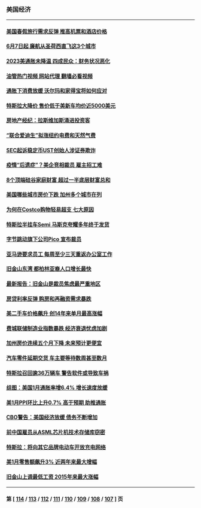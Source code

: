 ### 美国经济
---
#### [美国春假旅行需求反弹 推高机票和酒店价格](../../pages/ncid1078158/n13935075.md?02221645) 
#### [6月7日起 廉航从圣荷西直飞这3个城市](../../pages/ncid1078158/n13935197.md?02221645) 
#### [2023美通胀未降温 四成民众：财务状况恶化](../../pages/ncid1078158/n13935174.md?02221645) 
#### [油管热门视频 网站代理 翻墙必看视频](http://138.2.39.72:81/youtube.html?epic-marker?02221645)
#### [通胀下消费放缓 沃尔玛和家得宝将如何应对](../../pages/ncid1078158/n13935011.md?02221645) 
#### [特斯拉大降价 售价低于美新车均价近5000美元](../../pages/ncid1078158/n13935002.md?02221645) 
#### [房地产经纪：拉斯维加斯涌进投资客](../../pages/ncid1078158/n13934665.md?02221645) 
#### [“联合爱迪生”拟涨纽约电费和天然气费](../../pages/ncid1078158/n13934535.md?02221645) 
#### [SEC起诉稳定币UST创始人涉证券欺诈](../../pages/ncid1078158/n13934537.md?02221645) 
#### [疫情“后遗症”？美企竞相裁员 雇主招工难](../../pages/ncid1078158/n13934405.md?02221645) 
#### [8个顶端硅谷家庭财富 超过一半底层财富总和](../../pages/ncid1078158/n13933828.md?02221645) 
#### [美国哪些城市房价下跌 加州多个城市在列](../../pages/ncid1078158/n13933691.md?02221645) 
#### [为何在Costco购物轻易超支 七大原因](../../pages/ncid1078158/n13931403.md?02221645) 
#### [特斯拉半挂车Semi 马斯克夸耀多年终于发货](../../pages/ncid1078158/n13933015.md?02221645) 
#### [字节跳动旗下公司Pico 宣布裁员](../../pages/ncid1078158/n13932613.md?02221645) 
#### [亚马逊要求员工 每周至少三天重返办公室工作](../../pages/ncid1078158/n13932609.md?02221645) 
#### [旧金山东湾 都柏林亚裔人口增长最快](../../pages/ncid1078158/n13932539.md?02221645) 
#### [最新报告：旧金山是裁员焦虑最严重地区](../../pages/ncid1078158/n13932493.md?02221645) 
#### [房贷利率反弹 购房和再融资需求暴跌](../../pages/ncid1078158/n13932465.md?02221645) 
#### [美二手车价格飙升 创14年来单月最高涨幅](../../pages/ncid1078158/n13932383.md?02221645) 
#### [费城联储制造业指数暴跌 经济衰退忧虑加剧](../../pages/ncid1078158/n13931862.md?02221645) 
#### [加州房价连续五个月下降 未来预计更便宜](../../pages/ncid1078158/n13931709.md?02221645) 
#### [汽车零件延期交货 车主要等待数周甚至数月](../../pages/ncid1078158/n13931609.md?02221645) 
#### [特斯拉召回逾36万辆车 警告软件或导致车祸](../../pages/ncid1078158/n13931417.md?02221645) 
#### [组图：美国1月通胀率增6.4% 增长速度放缓](../../pages/ncid1078158/n13931291.md?02221645) 
#### [美1月PPI环比上升0.7% 高于预期 助推通胀](../../pages/ncid1078158/n13931369.md?02221645) 
#### [CBO警告：美国经济放缓 债务不断增加](../../pages/ncid1078158/n13930813.md?02221645) 
#### [前中国雇员从ASML芯片机技术存储库窃密](../../pages/ncid1078158/n13930758.md?02221645) 
#### [特斯拉：将向其它品牌电动车开放充电网络](../../pages/ncid1078158/n13930588.md?02221645) 
#### [美1月零售额飙升3% 近两年来最大增幅](../../pages/ncid1078158/n13930527.md?02221645) 
#### [旧金山上调最低工资 2015年来最大涨幅](../../pages/ncid1078158/n13930082.md?02221645) 

---
#### 第 [ [114](./114.md?02221645) / [113](./113.md?02221645) / [112](./112.md?02221645) / [111](./111.md?02221645) / [110](./110.md?02221645) / [109](./109.md?02221645) / [108](./108.md?02221645) / [107](./107.md?02221645) ] 页
